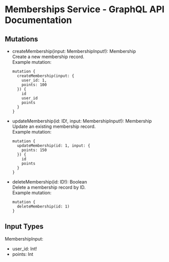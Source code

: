 # Memberships Service - GraphQL API Documentation

## Mutations

- createMembership(input: MembershipInput!): Membership  
  Create a new membership record.  
  Example mutation:
  ```
  mutation {
    createMembership(input: {
      user_id: 1,
      points: 100
    }) {
      id
      user_id
      points
    }
  }
  ```

- updateMembership(id: ID!, input: MembershipInput!): Membership  
  Update an existing membership record.  
  Example mutation:
  ```
  mutation {
    updateMembership(id: 1, input: {
      points: 150
    }) {
      id
      points
    }
  }
  ```

- deleteMembership(id: ID!): Boolean  
  Delete a membership record by ID.  
  Example mutation:
  ```
  mutation {
    deleteMembership(id: 1)
  }
  ```

## Input Types

MembershipInput:
- user_id: Int!
- points: Int
